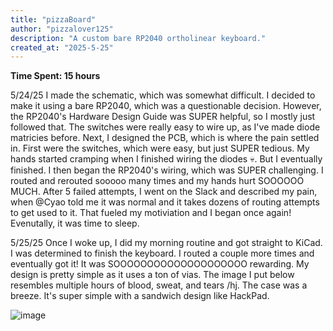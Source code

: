 ```yaml
---
title: "pizzaBoard"
author: "pizzalover125"
description: "A custom bare RP2040 ortholinear keyboard."
created_at: "2025-5-25"
---
```

**Time Spent: 15 hours**

5/24/25
I made the schematic, which was somewhat difficult. I decided to make it using a bare RP2040, which was a questionable decision. However, the RP2040's Hardware Design Guide was SUPER helpful, so I mostly just followed that. The switches were really easy to wire up, as I've made diode matricies before. Next, I designed the PCB, which is where the pain settled in. First were the switches, which were easy, but just SUPER tedious. My hands started cramping when I finished wiring the diodes :skull:. But I eventually finished. I then began the RP2040's wiring, which was SUPER challenging. I routed and rerouted sooooo many times and my hands hurt SOOOOOO MUCH. After 5 failed attempts, I went on the Slack and described my pain, when @Cyao told me it was normal and it takes dozens of routing attempts to get used to it. That fueled my motiviation and I began once again! Evenutally, it was time to sleep.

5/25/25
Once I woke up, I did my morning routine and got straight to KiCad. I was determined to finish the keyboard. I routed a couple more times and eventually got it! It was SOOOOOOOOOOOOOOOOOOOO rewarding. My design is pretty simple as it uses a ton of vias. The image I put below resembles multiple hours of blood, sweat, and tears /hj. The case was a breeze. It's super simple with a sandwich design like HackPad.

![image](https://github.com/user-attachments/assets/98549919-16a8-41cf-b534-abf830c8de1c)
